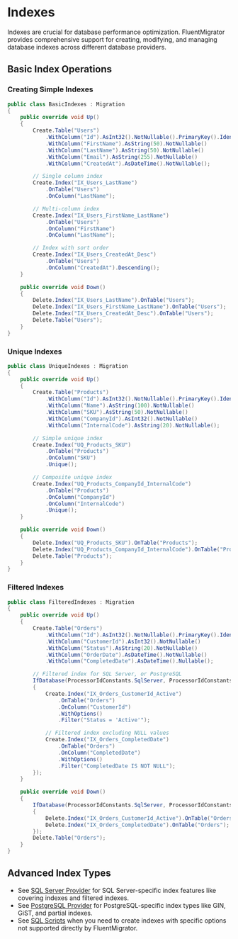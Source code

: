 # Indexes

Indexes are crucial for database performance optimization. FluentMigrator provides comprehensive support for creating, modifying, and managing database indexes across different database providers.

## Basic Index Operations

### Creating Simple Indexes

```csharp
public class BasicIndexes : Migration
{
    public override void Up()
    {
        Create.Table("Users")
            .WithColumn("Id").AsInt32().NotNullable().PrimaryKey().Identity()
            .WithColumn("FirstName").AsString(50).NotNullable()
            .WithColumn("LastName").AsString(50).NotNullable()
            .WithColumn("Email").AsString(255).NotNullable()
            .WithColumn("CreatedAt").AsDateTime().NotNullable();

        // Single column index
        Create.Index("IX_Users_LastName")
            .OnTable("Users")
            .OnColumn("LastName");

        // Multi-column index
        Create.Index("IX_Users_FirstName_LastName")
            .OnTable("Users")
            .OnColumn("FirstName")
            .OnColumn("LastName");

        // Index with sort order
        Create.Index("IX_Users_CreatedAt_Desc")
            .OnTable("Users")
            .OnColumn("CreatedAt").Descending();
    }

    public override void Down()
    {
        Delete.Index("IX_Users_LastName").OnTable("Users");
        Delete.Index("IX_Users_FirstName_LastName").OnTable("Users");
        Delete.Index("IX_Users_CreatedAt_Desc").OnTable("Users");
        Delete.Table("Users");
    }
}
```

### Unique Indexes

```csharp
public class UniqueIndexes : Migration
{
    public override void Up()
    {
        Create.Table("Products")
            .WithColumn("Id").AsInt32().NotNullable().PrimaryKey().Identity()
            .WithColumn("Name").AsString(100).NotNullable()
            .WithColumn("SKU").AsString(50).NotNullable()
            .WithColumn("CompanyId").AsInt32().NotNullable()
            .WithColumn("InternalCode").AsString(20).NotNullable();

        // Simple unique index
        Create.Index("UQ_Products_SKU")
            .OnTable("Products")
            .OnColumn("SKU")
            .Unique();

        // Composite unique index
        Create.Index("UQ_Products_CompanyId_InternalCode")
            .OnTable("Products")
            .OnColumn("CompanyId")
            .OnColumn("InternalCode")
            .Unique();
    }

    public override void Down()
    {
        Delete.Index("UQ_Products_SKU").OnTable("Products");
        Delete.Index("UQ_Products_CompanyId_InternalCode").OnTable("Products");
        Delete.Table("Products");
    }
}
```

### Filtered Indexes

```csharp
public class FilteredIndexes : Migration
{
    public override void Up()
    {
        Create.Table("Orders")
            .WithColumn("Id").AsInt32().NotNullable().PrimaryKey().Identity()
            .WithColumn("CustomerId").AsInt32().NotNullable()
            .WithColumn("Status").AsString(20).NotNullable()
            .WithColumn("OrderDate").AsDateTime().NotNullable()
            .WithColumn("CompletedDate").AsDateTime().Nullable();

        // Filtered index for SQL Server, or PostgreSQL
        IfDatabase(ProcessorIdConstants.SqlServer, ProcessorIdConstants.Postgres).Delegate(() =>
        {
            Create.Index("IX_Orders_CustomerId_Active")
                .OnTable("Orders")
                .OnColumn("CustomerId")
                .WithOptions()
                .Filter("Status = 'Active'");

            // Filtered index excluding NULL values
            Create.Index("IX_Orders_CompletedDate")
                .OnTable("Orders")
                .OnColumn("CompletedDate")
                .WithOptions()
                .Filter("CompletedDate IS NOT NULL");
        });
    }

    public override void Down()
    {
        IfDatabase(ProcessorIdConstants.SqlServer, ProcessorIdConstants.Postgres).Delegate(() =>
        {
            Delete.Index("IX_Orders_CustomerId_Active").OnTable("Orders");
            Delete.Index("IX_Orders_CompletedDate").OnTable("Orders");
        });
        Delete.Table("Orders");
    }
}
```

## Advanced Index Types

* See [SQL Server Provider](/providers/sql-server.md) for SQL Server-specific index features like covering indexes and filtered indexes.
* See [PostgreSQL Provider](/providers/postgresql.md) for PostgreSQL-specific index types like GIN, GiST, and partial indexes.
* See [SQL Scripts](/operations/sql-scripts.md) when you need to create indexes with specific options not supported directly by FluentMigrator.
